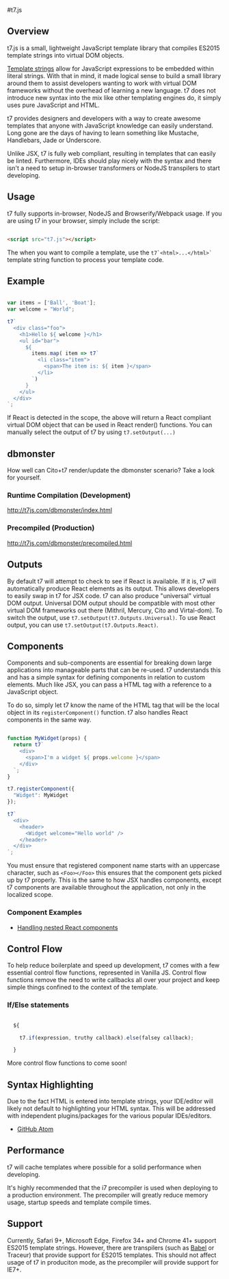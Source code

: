 #t7.js

## Overview

t7.js is a small, lightweight JavaScript template library that compiles ES2015 template strings into virtual DOM objects.

[Template strings](https://developer.mozilla.org/en-US/docs/Web/JavaScript/Reference/template_strings)
allow for JavaScript expressions to be embedded within literal strings. With that in mind,
it made logical sense to build a small library around them to assist developers
wanting to work with virtual DOM frameworks without the overhead of learning a new
language. t7 does not introduce new syntax into the mix like
other templating engines do, it simply uses pure JavaScript and HTML.

t7 provides designers and developers with a way to create awesome
templates that anyone with JavaScript knowledge can easily understand.
Long gone are the days of having to learn something like Mustache, Handlebars, Jade or Underscore.

Unlike JSX, t7 is fully web compliant, resulting in templates that can easily be linted.
Furthermore, IDEs should play nicely with the syntax and there isn't a need to setup
in-browser transformers or NodeJS transpilers to start developing.


## Usage

t7 fully supports in-browser, NodeJS and Browserify/Webpack usage. If you are using
t7 in your browser, simply include the script:

```html

<script src="t7.js"></script>

```

The when you want to compile a template, use the ``` t7`<html>...</html>` ``` template
string function to process your template code.

## Example

```javascript

var items = ['Ball', 'Boat'];
var welcome = "World";

t7`
  <div class="foo">
    <h1>Hello ${ welcome }</h1>
    <ul id="bar">
      ${
        items.map( item => t7`
          <li class="item">
            <span>The item is: ${ item }</span>
          </li>
        `)
      }
    </ul>
  </div>
`;

```

If React is detected in the scope, the above will return a React compliant virtual DOM object that can be used in React render() functions. You can manually select the output of t7 by using `t7.setOutput(...)`

## dbmonster

How well can Cito+t7 render/update the dbmonster scenario? Take a look for yourself.

### Runtime Compilation (Development)

http://t7js.com/dbmonster/index.html

### Precompiled (Production)

http://t7js.com/dbmonster/precompiled.html

## Outputs

By default t7 will attempt to check to see if React is available. If it is, t7 will
automatically produce React elements as its output. This allows developers to easily
swap in t7 for JSX code. t7 can also produce "universal" virtual DOM output. Universal DOM
output should be compatible with most other virtual DOM frameworks out there (Mithril, Mercury, Cito and Virtal-dom).
To switch the output, use `t7.setOutput(t7.Outputs.Universal)`. To use React output, you can use
`t7.setOutput(t7.Outputs.React)`.

## Components

Components and sub-components are essential for breaking down large applications
into manageable parts that can be re-used. t7 understands this and has a simple
syntax for defining components in relation to custom elements. Much like JSX, you
can pass a HTML tag with a reference to a JavaScript object.

To do so, simply let t7 know the name of the HTML tag that will be the local object in
its `registerComponent()` function. t7 also handles React components in the same way.

```javascript

function MyWidget(props) {
  return t7`
    <div>
      <span>I'm a widget ${ props.welcome }</span>
    </div>
  `;
}

t7.registerComponent({
  "Widget": MyWidget
});

t7`
  <div>
    <header>
      <Widget welcome="Hello world" />
    </header>
  </div>
`;

```

You must ensure that registered component name starts with an uppercase character, such
as `<Foo></Foo>` this ensures that the component gets picked up by t7 properly. This is
the same to how JSX handles components, except t7 components are available throughout the application,
not only in the localized scope.

### Component Examples

- [Handling nested React components](examples/react-complex-components.html)

## Control Flow

To help reduce boilerplate and speed up development, t7 comes with a few essential
control flow functions, represented in Vanilla JS. Control flow functions remove
the need to write callbacks all over your project and keep simple things confined
to the context of the template.

### If/Else statements

```javascript

  ${

    t7.if(expression, truthy callback).else(falsey callback);

  }

```

More control flow functions to come soon!

## Syntax Highlighting

Due to the fact HTML is entered into template strings, your IDE/editor will likely not default to highlighting your HTML syntax. This will be addressed with independent plugins/packages for the various popular IDEs/editors.

- [GitHub Atom](https://atom.io/packages/t7)

## Performance

t7 will cache templates where possible for a solid performance when developing.

It's highly recommended that the i7 precompiler is used when deploying to a production
environment. The precompiler will greatly reduce memory usage, startup speeds and
template compile times.

## Support

Currently, Safari 9+, Microsoft Edge, Firefox 34+ and Chrome 41+ support ES2015 template strings. However,
there are transpilers (such as [Babel](https://babeljs.io/) or Traceur) that provide support for ES2015 templates.
This should not affect usage of t7 in produciton mode, as the precompiler will provide support for
IE7+.
